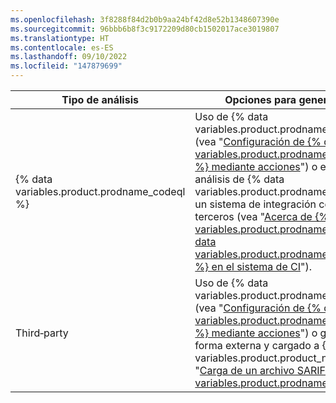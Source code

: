 ```yaml
---
ms.openlocfilehash: 3f8288f84d2b0b9aa24bf42d8e52b1348607390e
ms.sourcegitcommit: 96bbb6b8f3c9172209d80cb1502017ace3019807
ms.translationtype: HT
ms.contentlocale: es-ES
ms.lasthandoff: 09/10/2022
ms.locfileid: "147879699"
---
```

| <nobr>Tipo de análisis</nobr> | Opciones para generar alertas |
|------------------|-------------------------------|
| {% data variables.product.prodname_codeql %} | Uso de {% data variables.product.prodname_actions %} (vea "[Configuración de {% data variables.product.prodname_code_scanning %} mediante acciones](/code-security/code-scanning/automatically-scanning-your-code-for-vulnerabilities-and-errors/setting-up-code-scanning-for-a-repository#setting-up-code-scanning-using-actions)") o ejecución del análisis de {% data variables.product.prodname_codeql %} en un sistema de integración continua (CI) de terceros (vea "[Acerca de {% data variables.product.prodname_codeql %} {% data variables.product.prodname_code_scanning %} en el sistema de CI](/code-security/code-scanning/using-codeql-code-scanning-with-your-existing-ci-system/about-codeql-code-scanning-in-your-ci-system)").
| Third&#8209;party | Uso de {% data variables.product.prodname_actions %} (vea "[Configuración de {% data variables.product.prodname_code_scanning %} mediante acciones](/code-security/code-scanning/automatically-scanning-your-code-for-vulnerabilities-and-errors/setting-up-code-scanning-for-a-repository#setting-up-code-scanning-using-actions)") o generado de forma externa y cargado a {% data variables.product.product_name %} (vea "[Carga de un archivo SARIF a {% data variables.product.prodname_dotcom %}](/code-security/code-scanning/integrating-with-code-scanning/uploading-a-sarif-file-to-github)").|
